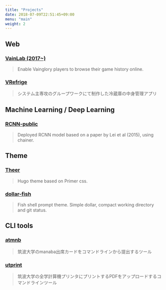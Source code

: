 ```yaml
---
title: "Projects"
date: 2018-07-09T22:51:45+09:00
menu: "main"
weight: 2
---
```


## Web

### [VainLab (2017~)](https://vainlab.gitshell.net)
> Enable Vainglory players to browse their game history online.

### [VRefrige](https://github.com/qqhann/VirtualRefrigerator)
> システム主専攻のグループワークにて制作した冷蔵庫の中身管理アプリ

## Machine Learning / Deep Learning

### [RCNN-public](https://github.com/qqhann/RCNN-public)
> Deployed RCNN model based on a paper by Lei et al (2015), using chainer.

## Theme

### [Theer](https://github.com/qqhann/theer)
> Hugo theme based on Primer css.

### [dollar-fish](https://github.com/qqhann/dollar-fish)

> Fish shell prompt theme. Simple dollar, compact working directory and git status.

## CLI tools

### [atmnb](https://github.com/qqhann/atmnb)
> 筑波大学のmanaba出席カードをコマンドラインから提出するツール

### [utprint](https://github.com/qqhann/utprint)
> 筑波大学の全学計算機プリンタにプリントするPDFをアップロードするコマンドラインツール

